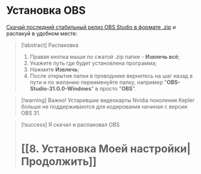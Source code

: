 # **Установка OBS**
[Скачай последний стабильный релиз OBS Studio в формате .zip](https://github.com/obsproject/obs-studio/releases) и распакуй в удобном месте:

> [!abstract] Распаковка
> 1. Правая кнопка мыши по сжатой .zip папке - **Извлечь всё**;
> 2. Укажите путь где будет установлена программа;
> 3. Нажмите **Извлечь**;
> 4. После открытия папки в проводнике вернитесь на шаг назад в пути и по желанию переименуйте папку, например "**OBS-Studio-31.0.0-Windows**" в просто "**OBS**".

> [!warning] Важно!
> Устаревшие видеокарты Nvidia поколения Kepler больше не поддерживаются для кодирования начиная с версии OBS 31.

> [!success] Я скачал и распаковал OBS
> # [[8. Установка Моей настройки|Продолжить]]
